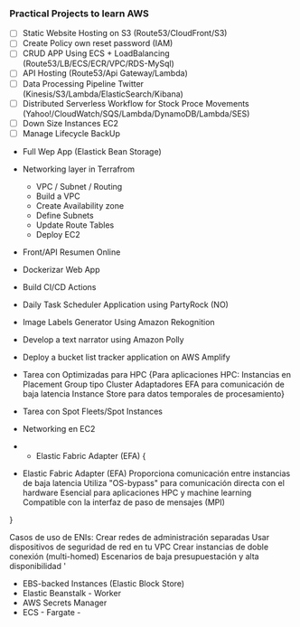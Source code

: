 ### Practical Projects to learn AWS

- [ ] Static Website Hosting on S3 (Route53/CloudFront/S3)
- [ ] Create Policy own reset password (IAM)
- [ ] CRUD APP Using ECS + LoadBalancing (Route53/LB/ECS/ECR/VPC/RDS-MySql)
- [ ] API Hosting (Route53/Api Gateway/Lambda)
- [ ] Data Processing Pipeline Twitter (Kinesis/S3/Lambda/ElasticSearch/Kibana)
- [ ] Distributed Serverless Workflow for Stock Proce Movements (Yahoo!/CloudWatch/SQS/Lambda/DynamoDB/Lambda/SES)
- [ ] Down Size Instances EC2
- [ ] Manage Lifecycle BackUp

- Full Wep App (Elastick Bean Storage)

- Networking layer in Terrafrom

  - VPC / Subnet / Routing
  - Build a VPC
  - Create Availability zone
  - Define Subnets
  - Update Route Tables
  - Deploy EC2

- Front/API Resumen Online
- Dockerizar Web App
- Build CI/CD Actions

- Daily Task Scheduler Application using PartyRock (NO)
- Image Labels Generator Using Amazon Rekognition
- Develop a text narrator using Amazon Polly
- Deploy a bucket list tracker application on AWS Amplify

- Tarea con Optimizadas para HPC
  {Para aplicaciones HPC:
  Instancias en Placement Group tipo Cluster
  Adaptadores EFA para comunicación de baja latencia
  Instance Store para datos temporales de procesamiento}

- Tarea con Spot Fleets/Spot Instances
- Networking en EC2
- - Elastic Fabric Adapter (EFA) {

- Elastic Fabric Adapter (EFA)
  Proporciona comunicación entre instancias de baja latencia
  Utiliza "OS-bypass" para comunicación directa con el hardware
  Esencial para aplicaciones HPC y machine learning
  Compatible con la interfaz de paso de mensajes (MPI)

}

Casos de uso de ENIs:
Crear redes de administración separadas
Usar dispositivos de seguridad de red en tu VPC
Crear instancias de doble conexión (multi-homed)
Escenarios de baja presupuestación y alta disponibilidad
'

- EBS-backed Instances (Elastic Block Store)
- Elastic Beanstalk - Worker
- AWS Secrets Manager
- ECS - Fargate -
